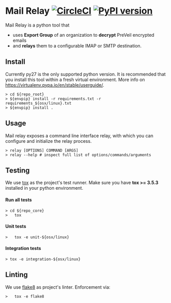 # Mail Relay [![CircleCI](https://circleci.com/gh/samantehrani/mail-relay.svg?style=svg&circle-token=3af48550b9a47883ad9f13b1060ddf6a3fa1ac41)](https://circleci.com/gh/samantehrani/mail-relay) [![PyPI version](https://badge.fury.io/py/mail-relay.svg)](https://badge.fury.io/py/mail-relay)

Mail Relay is a python tool that
*   uses **Export Group** of an organization to **decrypt** PreVeil encrypted emails
*   and **relays** them to a configurable IMAP or SMTP destination.


## Install

Currently py27 is the only supported python version. It is recommended that you install this tool within a fresh virtual environment. More info on https://virtualenv.pypa.io/en/stable/userguide/.



```shell
> cd ${repo_root}
> ${envpip} install -r requirements.txt -r requirements_${osx/linux}.txt
> ${envpip} install .
```



## Usage

Mail relay exposes a command line interface relay, with which you can configure and initialize the relay process.

```shell
> relay [OPTIONS] COMMAND [ARGS]
> relay --help # inspect full list of options/commands/arguments
```



## Testing

We use [tox](https://tox.readthedocs.io/en/latest/index.html) as the project's test runner. Make sure you have **tox >= 3.5.3** installed in your python environment.



#### Run all tests

```shell
> cd ${repo_core}
>	tox
```



#### Unit tests

```shell
>	tox -e unit-${osx/linux}
```



#### Integration tests

```shell
> tox -e integration-${osx/linux}
```



## Linting

We use [flake8](http://flake8.pycqa.org/en/latest/) as project's linter. Enforcement via:

```shell
>	tox -e flake8
```
